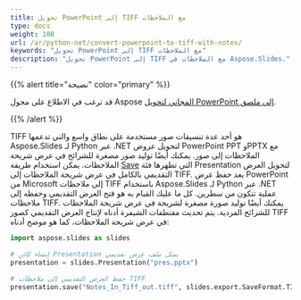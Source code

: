 ```yaml
---
title: تحويل PowerPoint إلى TIFF مع الملاحظات
type: docs
weight: 100
url: /ar/python-net/convert-powerpoint-to-tiff-with-notes/
keywords: "تحويل PowerPoint إلى TIFF مع الملاحظات"
description: "تحويل PowerPoint إلى TIFF مع الملاحظات في Aspose.Slides."
---
```


{{% alert title="نصيحة" color="primary" %}}

قد ترغب في الاطلاع على محول Aspose [المجاني لتحويل PowerPoint إلى ملصق](https://products.aspose.app/slides/conversion/convert-ppt-to-poster-online).

{{% /alert %}}

TIFF هو أحد عدة تنسيقات صور مستخدمة على نطاق واسع والتي تدعمها Aspose.Slides لـ Python عبر .NET لتحويل عروض PowerPoint PPT وPPTX مع الملاحظات إلى صور. يمكنك أيضًا توليد صور مصغرة للشرائح في عرض شريحة الملاحظات. يمكن استخدام طريقة [Save](https://reference.aspose.com/slides/python-net/aspose.slides/presentation/) التي تظهرها فئة Presentation لتحويل العرض التقديمي بالكامل في عرض شريحة الملاحظات إلى TIFF. يعد حفظ عرض PowerPoint من Microsoft إلى ملاحظات TIFF باستخدام Aspose.Slides لـ Python عبر .NET عملية تتكون من سطرين. كل ما عليك القيام به هو فتح العرض التقديمي وحفظه إلى ملاحظات TIFF. يمكنك أيضًا توليد صورة مصغرة لشريحة في عرض شريحة الملاحظات للشرائح الفردية. يتم تحديث مقتطفات الشيفرة أدناه لإنتاج العرض التقديمي كصور TIFF في عرض شريحة الملاحظات، كما هو موضح أدناه:

```py
import aspose.slides as slides

# إنشاء كائن Presentation يمثل ملف عرض تقديمي
presentation = slides.Presentation("pres.pptx")

# حفظ العرض التقديمي إلى ملاحظات TIFF
presentation.save("Notes_In_Tiff_out.tiff", slides.export.SaveFormat.TIFF)
```